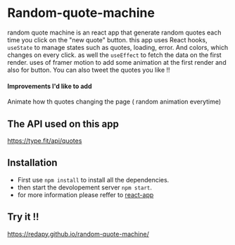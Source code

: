 # Random-quote-machine
random quote machine is an react app that generate random quotes each time you click on the "new quote" button. this app uses React hooks, `useState` to manage states such as quotes, loading, error. And colors, which changes on every click. as well the `useEffect` to fetch the data on the first render.
uses of framer motion to add some animation at the first render and also for button. You can also tweet the quotes you like !!
#### Improvements I'd like to add
Animate how th quotes changing the page ( random animation everytime)
## The API used on this app
https://type.fit/api/quotes
## Installation
- First use `npm install` to install all the dependencies.
- then start the devolopement server  `npm start`.
- for more information  please reffer to [react-app](/react-app.md)
## Try it !!
https://redapy.github.io/random-quote-machine/
